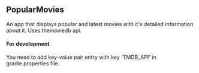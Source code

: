## PopularMovies

An app that displays popular and latest movies with it's detailed information about it.
Uses themoviedb api.

#### For development
You need to add key-value pair entry with key 'TMDB_API' in gradle.properties file.